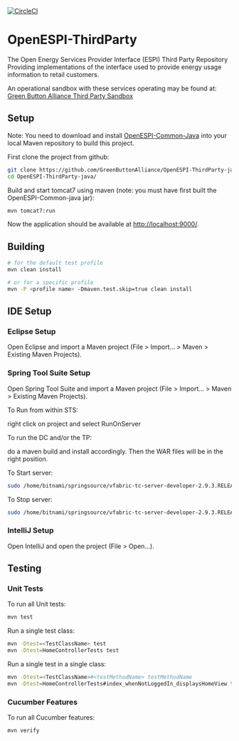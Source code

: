 [![CircleCI](https://circleci.com/gh/GreenButtonAlliance/OpenESPI-ThirdParty-java/tree/master.svg?style=svg)](https://circleci.com/gh/GreenButtonAlliance/OpenESPI-ThirdParty-java/tree/master)

OpenESPI-ThirdParty
======================

The Open Energy Services Provider Interface (ESPI) Third Party Repository Providing implementations of the interface used to provide energy usage information to retail customers.

An operational sandbox with these services operating may be found at:
<a href="https://sandbox.greenbuttonalliance.org:8443/ThirdParty">Green Button Alliance Third Party Sandbox</a>

## Setup

Note: You need to download and install [OpenESPI-Common-Java](https://github.com/GreenButtonAlliance/OpenESPI-Common-java) into your local Maven repository to build this project.

First clone the project from github:

```bash
git clone https://github.com/GreenButtonAlliance/OpenESPI-ThirdParty-java.git
cd OpenESPI-ThirdParty-java/
```

Build and start tomcat7 using maven (note: you must have first built the OpenESPI-Common-java jar):

```bash
mvn tomcat7:run
```

Now the application should be available at [http://localhost:9000/](http://localhost:9000/).


## Building
```bash
# for the default test profile
mvn clean install

# or for a specific profile
mvn -P <profile name> -Dmaven.test.skip=true clean install
```


## IDE Setup

### Eclipse Setup

Open Eclipse and import a Maven project (File > Import... > Maven > Existing Maven Projects).

### Spring Tool Suite Setup

Open Spring Tool Suite and import a Maven project (File > Import... > Maven > Existing Maven Projects).

To Run from within STS:

right click on project and select RunOnServer


To run the DC and/or the TP:

do a maven build and install accordingly. Then the WAR files will be in the right position.

To Start server:

```bash
sudo /home/bitnami/springsource/vfabric-tc-server-developer-2.9.3.RELEASE/base-instance/bin/tcruntime-ctl.sh start
```
To Stop server:

```bash
sudo /home/bitnami/springsource/vfabric-tc-server-developer-2.9.3.RELEASE/base-instance/bin/tcruntime-ctl.sh stop
```

### IntelliJ Setup

Open IntelliJ and open the project (File > Open...).

## Testing

### Unit Tests

To run all Unit tests:

```bash
mvn test
```

Run a single test class:

```bash
mvn -Dtest=<TestClassName> test
mvn -Dtest=HomeControllerTests test
```

Run a single test in a single class:

```bash
mvn -Dtest=<TestClassName>#<testMethodName> testMethodName
mvn -Dtest=HomeControllerTests#index_whenNotLoggedIn_displaysHomeView test
```

### Cucumber Features

To run all Cucumber features:

```bash
mvn verify
```

